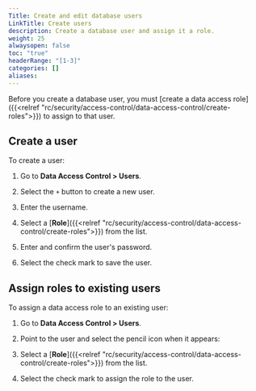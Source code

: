 ```yaml
---
Title: Create and edit database users
LinkTitle: Create users
description: Create a database user and assign it a role.
weight: 25
alwaysopen: false
toc: "true"
headerRange: "[1-3]"
categories: []
aliases: 
---
```


Before you create a database user, you must [create a data access role]({{<relref "rc/security/access-control/data-access-control/create-roles">}}) to assign to that user.

## Create a user

To create a user:

1. Go to **Data Access Control > Users**.

1. Select the `+` button to create a new user.

1. Enter the username.

1. Select a [**Role**]({{<relref "rc/security/access-control/data-access-control/create-roles">}}) from the list.

1. Enter and confirm the user's password.

1. Select the check mark to save the user.

## Assign roles to existing users

To assign a data access role to an existing user:

1. Go to **Data Access Control > Users**.

1. Point to the user and select the pencil icon when it appears:

1. Select a [**Role**]({{<relref "rc/security/access-control/data-access-control/create-roles">}}) from the list.

1. Select the check mark to assign the role to the user.